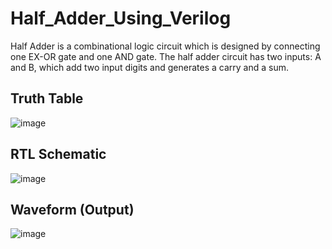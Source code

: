 # Half_Adder_Using_Verilog
Half Adder is a combinational logic circuit which is designed by connecting one EX-OR gate and one AND gate. The half adder circuit has two inputs: A and B, which add two input digits and generates a carry and a sum.
## Truth Table
![image](https://user-images.githubusercontent.com/82794748/115246333-6ab41680-a143-11eb-99e9-fc7ce13fa6be.png)
## RTL Schematic
![image](https://user-images.githubusercontent.com/82794748/115246432-83bcc780-a143-11eb-9e79-e1c5b269b0e6.png)
## Waveform (Output)
![image](https://user-images.githubusercontent.com/82794748/115246503-933c1080-a143-11eb-90c2-260a62a3c821.png)
